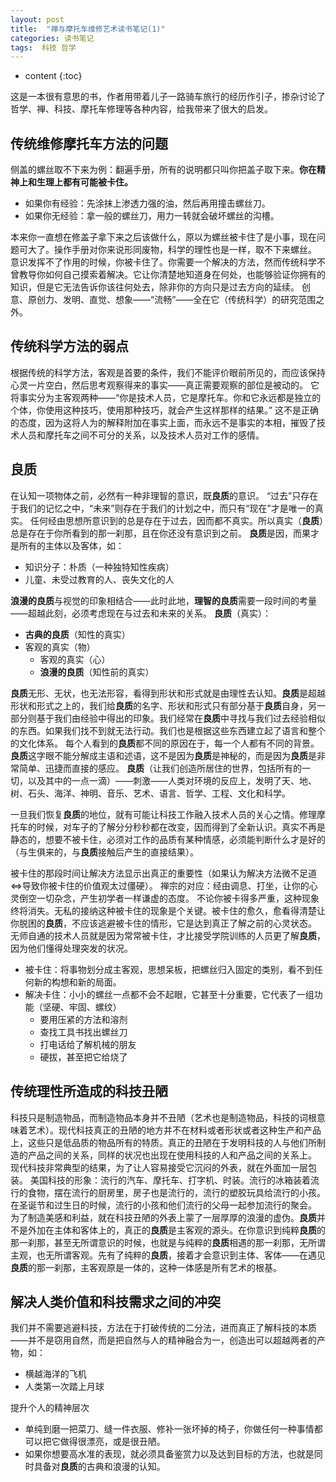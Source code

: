 ```yaml
---
layout: post
title:  "禅与摩托车维修艺术读书笔记(1)"
categories: 读书笔记
tags:  科技 哲学
---
```


* content
{:toc}

这是一本很有意思的书，作者用带着儿子一路骑车旅行的经历作引子，掺杂讨论了哲学、禅、科技、摩托车修理等各种内容，给我带来了很大的启发。






## 传统维修摩托车方法的问题

侧盖的螺丝取不下来为例：翻遍手册，所有的说明都只叫你把盖子取下来。**你在精神上和生理上都有可能被卡住。**

- 如果你有经验：先涂抹上渗透力强的油，然后再用撞击螺丝刀。
- 如果你无经验：拿一般的螺丝刀，用力一转就会破坏螺丝的沟槽。

本来你一直想在修盖子拿下来之后该做什么，原以为螺丝被卡住了是小事，现在问题可大了。操作手册对你来说形同废物，科学的理性也是一样，取不下来螺丝。
意识发挥不了作用的时候，你被卡住了。你需要一个解决的方法，然而传统科学不曾教导你如何自己摸索着解决。它让你清楚地知道身在何处，也能够验证你拥有的知识，但是它无法告诉你该往何处去，除非你的方向只是过去方向的延续。
创意、原创力、发明、直觉、想象——“流畅”——全在它（传统科学）的研究范围之外。

## 传统科学方法的弱点

根据传统的科学方法，客观是首要的条件，我们不能评价眼前所见的，而应该保持心灵一片空白，然后思考观察得来的事实——真正需要观察的部位是被动的。
它将事实分为主客观两种——“你是技术人员，它是摩托车。你和它永远都是独立的个体，你使用这种技巧，使用那种技巧，就会产生这样那样的结果。”
这不是正确的态度，因为这将人为的解释附加在事实上面，而永远不是事实的本相，摧毁了技术人员和摩托车之间不可分的关系，以及技术人员对工作的感情。

## 良质

在认知一项物体之前，必然有一种非理智的意识，既**良质**的意识。
“过去”只存在于我们的记忆之中，“未来”则存在于我们的计划之中，而只有“现在”才是唯一的真实。
任何经由思想所意识到的总是存在于过去，因而都不真实。所以真实（**良质**）总是存在于你所看到的那一刹那，且在你还没有意识到之前。
**良质**是因，而果才是所有的主体以及客体，如：

- 知识分子：朴质（一种独特知性疾病）
- 儿童、未受过教育的人、丧失文化的人

**浪漫的良质**与视觉的印象相结合——此时此地，**理智的良质**需要一段时间的考量——超越此刻，必须考虑现在与过去和未来的关系。
**良质**（真实）：

- **古典的良质**（知性的真实）
- 客观的真实（物）
    - 客观的真实（心）
    - **浪漫的良质**（知性前的真实）

**良质**无形、无状，也无法形容，看得到形状和形式就是由理性去认知。**良质**是超越形状和形式之上的，我们给**良质**的名字、形状和形式只有部分基于**良质**自身，另一部分则基于我们由经验中得出的印象。我们经常在**良质**中寻找与我们过去经验相似的东西。如果我们找不到就无法行动。我们也是根据这些东西建立起了语言和整个的文化体系。
每个人看到的**良质**都不同的原因在于，每一个人都有不同的背景。
**良质**这字眼不能分解成主语和述语，这不是因为**良质**是神秘的，而是因为**良质**是非常简单、迅捷而直接的感应。
**良质**（让我们创造所居住的世界，包括所有的一切，以及其中的一点一滴）——刺激——人类对环境的反应上，发明了天、地、树、石头、海洋、神明、音乐、艺术、语言、哲学、工程、文化和科学。

一旦我们恢复**良质**的地位，就有可能让科技工作融入技术人员的关心之情。修理摩托车的时候，对车子的了解分分秒秒都在改变，因而得到了全新认识。真实不再是静态的，想要不被卡住，必须对工作的品质有某种情感，必须能判断什么才是好的（与生俱来的，与**良质**接触后产生的直接结果）。

被卡住的那段时间让解决方法显示出真正的重要性（如果认为解决方法微不足道<=>导致你被卡住的价值观太过僵硬）。
禅宗的对应：经由调息、打坐，让你的心灵倒空一切杂念，产生初学者一样谦虚的态度。
不论你被卡得多严重，这种现象终将消失。无私的接纳这种被卡住的现象是个关键。被卡住的愈久，愈看得清楚让你脱困的**良质**，不应该逃避被卡住的情形，它是达到真正了解之前的心灵状态。
无师自通的技术人员就是因为常常被卡住，才比接受学院训练的人员更了解**良质**，因为他们懂得处理突发的状况。

- 被卡住：将事物划分成主客观，思想呆板，把螺丝归入固定的类别，看不到任何新的构想和新的局面。
- 解决卡住：小小的螺丝一点都不会不起眼，它甚至十分重要，它代表了一组功能（坚硬、牢固、螺纹）
    - 要用压紧的方法和溶剂
    - 查找工具书找出螺丝刀
    - 打电话给了解机械的朋友
    - 硬拔，甚至把它给烧了

## 传统理性所造成的科技丑陋

科技只是制造物品，而制造物品本身并不丑陋（艺术也是制造物品，科技的词根意味着艺术）。现代科技真正的丑陋的地方并不在材料或者形状或者这种生产和产品上，这些只是低品质的物品所有的特质。真正的丑陋在于发明科技的人与他们所制造的产品之间的关系，同样的状况也出现在使用科技的人和产品之间的关系上。
现代科技非常典型的结果，为了让人容易接受它沉闷的外表，就在外面加一层包装。
美国科技的形象：流行的汽车、摩托车、打字机、时装。流行的冰箱装着流行的食物，摆在流行的厨房里，房子也是流行的，流行的塑胶玩具给流行的小孩。在圣诞节和过生日的时候，流行的小孩和他们流行的父母一起参加流行的聚会。
为了制造美感和利益，就在科技丑陋的外表上蒙了一层厚厚的浪漫的虚伪。**良质**并不是外加在主体和客体上的，真正的**良质**是主客观的源头。在你意识到纯粹**良质**的那一刹那，甚至无所谓意识的时候，也就是与纯粹的**良质**相遇的那一刹那，无所谓主观，也无所谓客观。先有了纯粹的**良质**，接着才会意识到主体、客体——在遇见**良质**的那一刹那，主客观原是一体的，这种一体感是所有艺术的根基。

## 解决人类价值和科技需求之间的冲突

我们并不需要逃避科技，方法在于打破传统的二分法，进而真正了解科技的本质——并不是窃用自然，而是把自然与人的精神融合为一，创造出可以超越两者的产物，如：

- 横越海洋的飞机
- 人类第一次踏上月球

提升个人的精神层次

- 单纯到磨一把菜刀、缝一件衣服、修补一张坏掉的椅子，你做任何一种事情都可以把它做得很漂亮，或是很丑陋。
- 如果你想要高水准的表现，就必须具备鉴赏力以及达到目标的方法，也就是同时具备对**良质**的古典和浪漫的认知。
